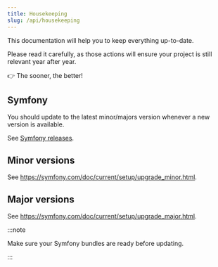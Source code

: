 ```yaml
---
title: Housekeeping
slug: /api/housekeeping
---
```


This documentation will help you to keep everything up-to-date.

Please read it carefully, as those actions will ensure your project is still relevant year after year.

👉 The sooner, the better!

## Symfony

You should update to the latest minor/majors version whenever a new version is available.

See [Symfony releases](https://symfony.com/releases).

## Minor versions

See https://symfony.com/doc/current/setup/upgrade_minor.html.

## Major versions

See https://symfony.com/doc/current/setup/upgrade_major.html.

:::note

Make sure your Symfony bundles are ready before updating.

:::